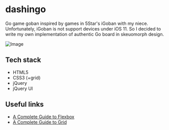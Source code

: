 # dashingo
Go game goban inspired by games in 5Star's iGoban with my niece. Unfortunately, iGoban is not support devices under iOS 11. So I decided to write my own implementation of authentic Go board in skeuomorph design. 

![Image](https://github.com/yatsukav/dashingo/blob/screenshots/2018-01-11.jpg?raw=true)

## Tech stack
* HTML5
* CSS3 (+grid)
* jQuery
* jQuery UI

## Useful links
* [A Complete Guide to Flexbox](https://css-tricks.com/snippets/css/a-guide-to-flexbox/)
* [A Complete Guide to Grid](https://css-tricks.com/snippets/css/complete-guide-grid/)
